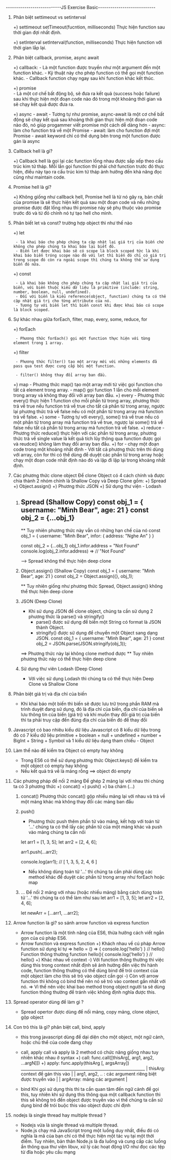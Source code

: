---------------------------JS Exercise Basic----------------------------

1. Phân biệt settimeout vs setinterval
    
    +) settimeout
        setTimeout(fucntion, milliseconds)
        Thực hiện function sau thời gian đợi nhất định. 
    
    +) setInterval
        setInterval(function, milliseconds)
        Thực hiện function với thời gian lắp lại.

2. Phân biệt callback, promise, async await
    
    +) callback: 
        - Là một function được truyền như một argument đến một function khác.
        - Kỹ thuật này cho phép function có thể gọi một function khác.
        - Callback function chạy ngay sau khi function khác kết thúc.
    
    +) promise  
        - Là một cơ chế bất động bộ, sẽ đưa ra kết quả (success hoặc failure) sau khi thực hiện một đoạn code nào đó trong một khoảng thời gian và sẽ chạy kết quả được đưa ra.
    
    +) async - await
        - Tương tự như promise, async-await là một cơ chế bất động sẽ chạy kết quả sau khoảng thời gian thực hiện một đoạn code nào đó, nó giúp progammer viết promise một cách dễ dàng hơn
        - async: làm cho function trả về một Promise
        - await: làm cho function đợi một Promise 
        - await keyword chỉ có thể dụng bên trong một function được gán là async

3. Callback hell là gì?
    
    +) Callback hell là gọi lại các function lồng nhau được sắp xếp theo cấu trúc kim tử tháp. Mỗi lần gọi function thì phải chờ function trước đó thực hiện, điều này tạo ra cấu trúc kim tử tháp ảnh hưởng đến khả năng đọc cũng như maintain code.

4. Promise hell là gì?
    
    +) Không giống như callback hell, Promise hell là từ nó gây ra, bản chất của promise là sẽ thực hiện kết quả sau một đoạn code và nếu những promise được đặt lồng nhau thì promise này sẽ phụ thuộc vào promise trước đó và từ đó chính nó tự tạo hell cho mình. 

5. Phân biết let và const? trường hợp object thì như thế nào 
    
    +) let 
    
        - là khai báo cho phép chúng ta cập nhật lại giá trị của biến chứ không cho phép chúng ta khai báo lại biết đó.
        - Biến let được khai báo sẽ có scope là block scoped tức là khi khai báo biến tróng scope nào đó với let thì biến đó chỉ có giá trị trong scope đó còn ra ngoài scope thì chúng ta không thể sử dụng biến đó nữa.
    
    +) const 
        
        - Là khai báo không cho phép chúng ta cập nhật lại giá trị của biến, với biến thuộc kiểu dữ liệu là primitive (include: string, number, boolean, null, undefined).
        - Đối với biến là kiểu reference(object, function) chúng ta có thể cập nhật giá trị cho từng attribute của nó. 
        - Tương tự với biến let thì biến const khi được khai báo có scope là block scoped.

6. Sự khác nhau giữa forEach, filter, map, every, some, reduce, for
    
    +) forEach
        
        - Phương thức forEach() gọi một function thực hiện với từng element trong 1 array.
    
    +) filter
        
        - Phương thức filter() tạo một array mới với những elements đã pass qua test được cung cấp bởi một function.
        
        - filter() không thay đổi array ban đầu.
    +) map
        - Phương thức map() tạo một array mới từ việc gọi function cho tất cả element trong array.
        - map() gọi function 1 lần cho mỗi element trong array và không thay đổi với array ban đầu.
    +) every
        - Phương thức every() thực hiện 1 function cho mỗi phần từ trong array, phương thức trả về true nếu function trả về true cho tất cả phần từ trong array, ngược lại phương thức trả về false nếu có một phần từ trong array mà function trả về false.
    +) some
        - Tương tự với every(), some() trả về true nếu có một phần tử trong array mà function trả về true, ngược lại some() trả về false nếu tất cả phần tử trong array mà function trả về false.
    +) reduce
        - Phương thức reduce() thực hiện với các phần từ trong array, phương thức trả về single value là kết quả tích lũy thông qua function được gọi và reudce() không làm thay đổi array ban đầu.
    +) for
        - chạy một đoạn code trong một khoảng nhất định
        - Với tất cả phương thức trên thì dùng với array, còn for thì có thể dùng để duyệt các phần tử trong array hoặc chạy một đoạn code nhất định nào đó và lặp đi lặp lại trong khoảng nhất định.

7. Các phương thức clone object
    Để clone Object có 4 cách chính và được chia thành 2 nhóm chính là Shallow Copy và Deep Clone gồm:
        +) Spread
        +) Object.assign()
        +) Phương thức JSON
        +) Sử dụng thư viện - Lodash

    1) Spread (Shallow Copy)
        const obj_1 = { 
            username: "Minh Bear",
            age: 21
        }
        const obj_2 = {...obj_1}
        ---------------------------------------------------------
        ** Tuy nhiên phương thức này vẫn có những hạn chế của nó 
        const  obj_1 = { 
            username: "Minh Bear",
            infor: {
                address: "Nghe An"
            }
        }

        const obj_2 = {...obj_1}
        obj_1.infor.address = "Not Found"
        console.log(obj_2.infor.address) => // "Not Found"
    
        --> Spread không thể thực hiện deep clone
    2) Object.assign() (Shallow Copy)
        const obj_1 = { 
            username: "Minh Bear",
            age: 21
        }
        const obj_2 = Object.assign({}, obj_1);

        ** Tuy nhiên giống như phương thức Spread, Object.assign() không thể thực hiện deep clone
    3) JSON (Deep Clone)
        - Khi sử dụng JSON để clone object, chúng ta cần sử dụng 2 phương thức là parse() và stringify()
            + parse() được sử dụng để biến một String có format là JSON thành Object.
            + stringify() được sử dụng để chuyển một Object sang dạng JSON.
        const obj_1 = { 
            username: "Minh Bear",
            age: 21
        }
        const obj_2 = JSON.parse(JSON.stringify(obj_1));

        ==> Phương thức này lại không clone method được 
        ** Tuy nhiên phương thức này có thể thực hiện deep clone 
    4) Sử dụng thư viên Lodash (Deep Clone)
        - Với việc sử dụng Lodash thì chúng ta có thể thực hiện Deep Clone và Shallow Clone

8. Phân biệt giá trị và địa chỉ của biến 
    - Khi khai báo một biến thì biến sẽ được lưu trữ trong phần RAM mà trình duyệt đang sử dụng, đó là địa chỉ của biến, địa chỉ của biến sẽ lưu thông tin của biến (giá trị) và khi muốn thay đổi giá trị của biến thì ta phải truy cập đến đúng địa chỉ của biến đó để thay đổi

9. Javascript có bao nhiêu kiểu dữ liệu 
    Javascript có 8 kiểu dữ liệu trong đó có 7 kiểu dữ liệu primitive 
        + boolean 
        + null 
        + undefined
        + number
        + BigInt
        + String
        + Symbol
    và 1 kiểu dữ liệu dạng tham chiếu - Object

10. Làm thể nào để kiểm tra Object có empty hay không 
    - Trong ES6 có thể sử dụng phương thức Object.keys() để kiểm tra một object có empty hay không
    - Nếu kết quả trả về là mảng rỗng ==> object đó empty

11. Các phương pháp để nối 2 mảng
    Để ghép 2 mảng lại với nhau thì chúng ta có 3 phương thức
        +) concat()
        +) push()
        +) ba chám (...)

    1) concat()
        Phương thức concat() gộp nhiều mảng lại với nhau và trả về một mảng khác mà không thay đổi các mảng ban đầu
    2) push()
        - Phương thức push thêm phần tử vào mảng, kết hợp với toán tử '...' chúng ta có thể lấy các phần tử của một mảng khác và push vào mảng chúng ta cần nối
         
        let arr1 = [1, 3, 5];
        let arr2 = [2, 4, 6];

        arr1.push(...arr2);

        console.log(arr1);
        // [ 1, 3, 5, 2, 4, 6 ]

        - Nếu không dùng toán tử '...' thì chúng ta cần phải dùng các method khác để duyệt các phần tử trong array như forEach hoặc map
    3) ...
        Để nối 2 mảng với nhau (hoặc nhiều mảng) bằng cách dùng toán tử '...' thì chúng ta có thể làm như sau
        let arr1 = [1, 3, 5];
        let arr2 = [2, 4, 6];

        let newArr = [...arr1, ...arr2];

12. Arrow function là gì? so sánh arrow function và express function
    - Arrow function là một tính năng của ES6, thừa hưởng cách viết ngắn gọn của cú pháp ES6.
    - Arrow function và express function
        +) Khách nhau về cú pháp
            Arrow function sử dụng kí tự => 
                hello = () => {
                    console.log('hello')
                }
                // hello()
            Function thông thường
                function hello(){
                    console.log('hello')
                }
                // hello()
        +) Khác nhau về context 
            -) Với function thông thường thì việc dùng this trong context nhất định sẽ ảnh hưởng đến việc thi hành code, function thông thường có thể dùng bind để trói context của một object làm cho this sẽ trỏ vào object cần gọi
            -) Còn với arrow function thì không có bind thế nên nó sẽ trỏ vào context gần nhất với nó. 
        => Vì thế nên việc khai bao method trong object người ta sẽ dùng function thông thường để tránh việc không định nghĩa được this.

13. Spread operator dùng để làm gì ?
    - Spread opertor được dùng để nối mảng, copy mảng, clone object, gộp object 

14. Con trỏ this là gì? phân biệt call, bind, apply 
    - this trong javascript dùng để dại diện cho một object, một ngữ cảnh, hoặc chủ thể của code đang chạy 
    - call, apply 
        call và apply là 2 method có chức năng giống nhau tuy nhiên khác nhau ở syntax 
        +) call: func.call([thisArg[, arg1, arg2, ...argN]])
        +) apply: func.apply(thisArg [, argsArray])
           _____________________________________________________________
           | thisArg: context để gán this vào                          |
           | arg1, arg2, .. : các argument riêng biệt được truyền vào  |
           | argArray: mảng các argument                               |

    - bind
        Khi gọi sử dụng this thì ta cần quan tâm đến ngữ cảnh để gọi this, tuy nhiên khi sử dụng this thông qua một callback function thì this sẽ không trỏ đến object được truyền vào vì thế chúng ta cần sử dụng bind để trói buộc this vào object được chỉ định 

15. nodejs là single thread hay multiple thread ?
    - Nodejs vừa là single thread và multiple thread. 
    - Node.js chạy mã JavaScript trong một luồng duy nhất, điều đó có nghĩa là mã của bạn chỉ có thể thực hiện một tác vụ tại một thời điểm. Tuy nhiên, bản thân Node.js là đa luồng và cung cấp các luồng ẩn thông qua thư viện libuv, xử lý các hoạt động I/O như đọc các tệp từ đĩa hoặc yêu cầu mạng

        





